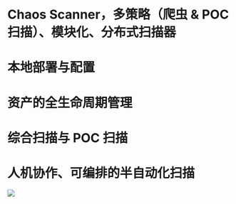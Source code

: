 # Chaos Scanner，多策略（爬虫 & POC 扫描）、模块化、分布式扫描器

# 本地部署与配置

# 资产的全生命周期管理

# 综合扫描与 POC 扫描

# 人机协作、可编排的半自动化扫描

![](https://zeebe.io/img/blog/bpmn-primer-1/sequence-decisions-parallel-exclusive.png)
